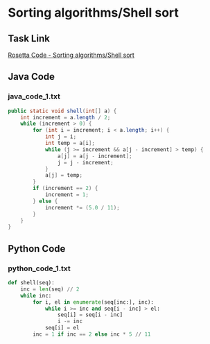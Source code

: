 # Sorting algorithms/Shell sort

## Task Link
[Rosetta Code - Sorting algorithms/Shell sort](https://rosettacode.org/wiki/Sorting_algorithms/Shell_sort)

## Java Code
### java_code_1.txt
```java
public static void shell(int[] a) {
	int increment = a.length / 2;
	while (increment > 0) {
		for (int i = increment; i < a.length; i++) {
			int j = i;
			int temp = a[i];
			while (j >= increment && a[j - increment] > temp) {
				a[j] = a[j - increment];
				j = j - increment;
			}
			a[j] = temp;
		}
		if (increment == 2) {
			increment = 1;
		} else {
			increment *= (5.0 / 11);
		}
	}
}

```

## Python Code
### python_code_1.txt
```python
def shell(seq):
    inc = len(seq) // 2
    while inc:
        for i, el in enumerate(seq[inc:], inc):
            while i >= inc and seq[i - inc] > el:
                seq[i] = seq[i - inc]
                i -= inc
            seq[i] = el
        inc = 1 if inc == 2 else inc * 5 // 11

```

